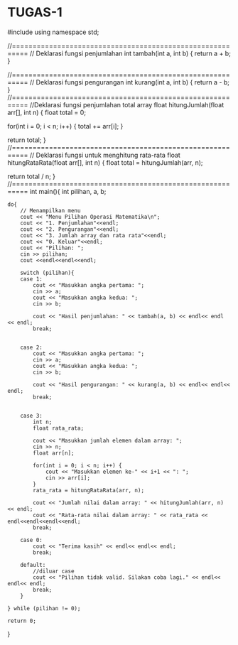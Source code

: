 # TUGAS-1
#include <iostream>
using namespace std;

//==========================================================
// Deklarasi fungsi penjumlahan
int tambah(int a, int b)
{
    return a + b;
}

//==========================================================
// Deklarasi fungsi pengurangan
int kurang(int a, int b)
{
    return a - b;
}
//==========================================================
//Deklarasi fungsi penjumlahan total array
float hitungJumlah(float arr[], int n) {
   float total = 0;

   for(int i = 0; i < n; i++) {
      total += arr[i];
   }

   return total;
}
//==========================================================
// Deklarasi fungsi untuk menghitung rata-rata
float hitungRataRata(float arr[], int n) {
   float total = hitungJumlah(arr, n);

   return total / n;
}
//==========================================================
int main(){
    int pilihan, a, b;

    do{
        // Menampilkan menu
        cout << "Menu Pilihan Operasi Matematika\n";
        cout << "1. Penjumlahan"<<endl;
        cout << "2. Pengurangan"<<endl;
        cout << "3. Jumlah array dan rata rata"<<endl;
        cout << "0. Keluar"<<endl;
        cout << "Pilihan: ";
        cin >> pilihan;
        cout <<endl<<endl<<endl;

        switch (pilihan){
        case 1:
            cout << "Masukkan angka pertama: ";
            cin >> a;
            cout << "Masukkan angka kedua: ";
            cin >> b;

            cout << "Hasil penjumlahan: " << tambah(a, b) << endl<< endl << endl;
            break;


        case 2:
            cout << "Masukkan angka pertama: ";
            cin >> a;
            cout << "Masukkan angka kedua: ";
            cin >> b;

            cout << "Hasil pengurangan: " << kurang(a, b) << endl<< endl<< endl;
            break;


        case 3:
            int n;
            float rata_rata;

            cout << "Masukkan jumlah elemen dalam array: ";
            cin >> n;
            float arr[n];

            for(int i = 0; i < n; i++) {
                cout << "Masukkan elemen ke-" << i+1 << ": ";
                cin >> arr[i];
            }
            rata_rata = hitungRataRata(arr, n);

            cout << "Jumlah nilai dalam array: " << hitungJumlah(arr, n) << endl;
            cout << "Rata-rata nilai dalam array: " << rata_rata << endl<<endl<<endl<<endl;
            break;

        case 0:
            cout << "Terima kasih" << endl<< endl<< endl;
            break;

        default:
            //diluar case
            cout << "Pilihan tidak valid. Silakan coba lagi." << endl<< endl<< endl;
            break;
        }

    } while (pilihan != 0);

    return 0;
}
